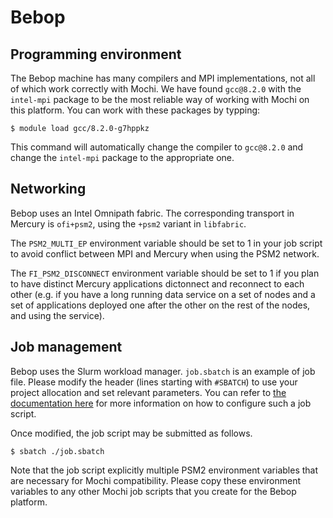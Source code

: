 Bebop
=====


Programming environment
-----------------------

The Bebop machine has many compilers and MPI implementations, not all
of which work correctly with Mochi. We have found `gcc@8.2.0` with
the `intel-mpi` package to be the most reliable way of working with
Mochi on this platform. You can work with these packages by typping:

```
$ module load gcc/8.2.0-g7hppkz
```

This command will automatically change the compiler to `gcc@8.2.0`
and change the `intel-mpi` package to the appropriate one.


Networking
----------

Bebop uses an Intel Omnipath fabric. The corresponding transport in
Mercury is `ofi+psm2`, using the `+psm2` variant in `libfabric`.

The `PSM2_MULTI_EP` environment variable should be set to 1 in your job script
to avoid conflict between MPI and Mercury when using the PSM2 network.

The `FI_PSM2_DISCONNECT` environment variable should be set to 1 if you plan
to have distinct Mercury applications dictonnect and reconnect to each other
(e.g. if you have a long running data service on a set of nodes and a set
of applications deployed one after the other on the rest of the nodes, and using
the service).


Job management
--------------

Bebop uses the Slurm workload manager. `job.sbatch` is an example
of job file. Please modify the header (lines starting with `#SBATCH`)
to use your project allocation and set relevant parameters. You can
refer to [the documentation here](https://www.lcrc.anl.gov/systems/resources/bebop/)
for more information on how to configure such a job script.

Once modified, the job script may be submitted as follows.

```
$ sbatch ./job.sbatch
```

Note that the job script explicitly multiple PSM2 environment variables that
are necessary for Mochi compatibility.  Please copy these environment
variables to any other Mochi job scripts that you create for the Bebop platform.

